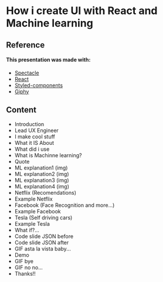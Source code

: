 # How i create UI with React and Machine learning

## Reference

#### This presentation was made with: 
* [Spectacle](https://github.com/FormidableLabs/spectacle)
* [React](https://facebook.github.io/react/)
* [Styled-components](https://www.styled-components.com/)
* [Giphy](https://giphy.com)

## Content

* Introduction
* Lead UX Engineer
* I make cool stuff
* What it IS About
* What did i use
* What is Machinne learning?
* Quote
* ML explanation1 (img)
* ML explanation2 (img)
* ML explanation3 (img)
* ML explanation4 (img)
* Netflix (Recomendations)
* Example Netflix
* Facebook (Face Recognition and more...)
* Example Facebook
* Tesla (Self driving cars)
* Example Tesla
* What if?...
* Code slide JSON before
* Code slide JSON after
* GIF asta la vista baby...
* Demo
* GIF bye
* GIF no no...
* Thanks!!